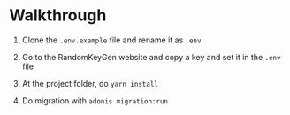 # Walkthrough
1. Clone the `.env.example` file and rename it as `.env`

2. Go to the RandomKeyGen website and copy a key and set it in the `.env` file

3. At the project folder, do `yarn install`

4. Do migration with `adonis migration:run`